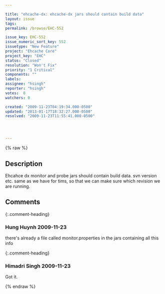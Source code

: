```yaml
---

title: "ehcache-dx: ehcache-dx jars should contain build data"
layout: issue
tags: 
permalink: /browse/EHC-552

issue_key: EHC-552
issue_numeric_sort_key: 552
issuetype: "New Feature"
project: "Ehcache Core"
project_key: "EHC"
status: "Closed"
resolution: "Won't Fix"
priority: "1 Critical"
components: ""
labels: 
assignee: "hsingh"
reporter: "hsingh"
votes:  0
watchers: 0

created: "2009-11-23T04:19:34.000-0500"
updated: "2013-01-17T18:32:27.000-0500"
resolved: "2009-11-23T11:55:41.000-0500"




---
```


{% raw %}

## Description

<div markdown="1" class="description">

Ehcahce dx monitor and probe jars should contain build data. svn version etc. same as we have for tims, so that we can make sure which revision we are running.

</div>

## Comments


{:.comment-heading}
### **Hung Huynh** <span class="date">2009-11-23</span>

<div markdown="1" class="comment">

there's already a file called monitor.properties in the jars containing all this info

</div>


{:.comment-heading}
### **Himadri Singh** <span class="date">2009-11-23</span>

<div markdown="1" class="comment">

Got it.

</div>



{% endraw %}
